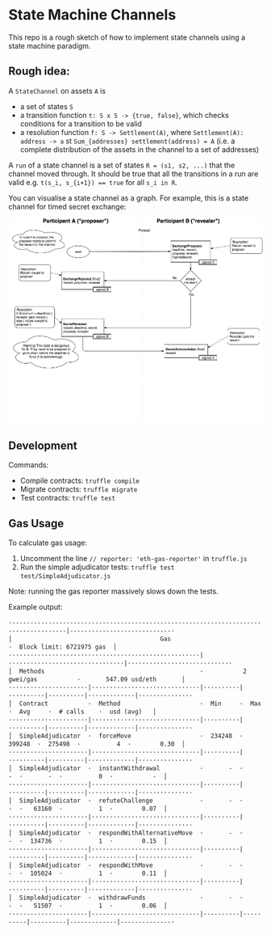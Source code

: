 # State Machine Channels

This repo is a rough sketch of how to implement state channels using a state machine paradigm.

## Rough idea:

A `StateChannel` on assets `A` is
  * a set of states `S`
  * a transition function `t: S x S -> {true, false}`, which checks conditions for a transition to be valid
  * a resolution function `f: S -> Settlement(A)`, where `Settlement(A): address -> a` st `Sum_{addresses} settlement(address) = A` (i.e. a complete distribution of the assets in the channel to a set of addresses)

A `run` of a state channel is a set of states `R = (s1, s2, ...)` that the channel moved through. It should be true that all the transitions in a run are valid e.g. `t(s_i, s_{i+1}) == true` for all `s_i in R`.

You can visualise a state channel as a graph. For example, this is a state channel for timed secret exchange:

![tse](./docs/timed_secret_exchange.png)


## Development

Commands:

* Compile contracts: `truffle compile`
* Migrate contracts: `truffle migrate`
* Test contracts: `truffle test`

## Gas Usage

To calculate gas usage:
1. Uncomment the line `// reporter: 'eth-gas-reporter'` in `truffle.js`
2. Run the simple adjudicator tests: `truffle test test/SimpleAdjudicator.js`

Note: running the gas reporter massively slows down the tests.

Example output:
```
·-------------------------------------------------------------------------------------|----------------------------·
│                                         Gas                                         ·  Block limit: 6721975 gas  │
·····················································|································|·····························
│  Methods                                           ·           2 gwei/gas           ·       547.09 usd/eth       │
······················|······························|··········|··········|··········|·············|···············
│  Contract           ·  Method                      ·  Min     ·  Max     ·  Avg     ·  # calls    ·  usd (avg)   │
······················|······························|··········|··········|··········|·············|···············
│  SimpleAdjudicator  ·  forceMove                   ·  234248  ·  399248  ·  275498  ·          4  ·        0.30  │
······················|······························|··········|··········|··········|·············|···············
│  SimpleAdjudicator  ·  instantWithdrawal           ·       -  ·       -  ·       -  ·          0  ·           -  │
······················|······························|··········|··········|··········|·············|···············
│  SimpleAdjudicator  ·  refuteChallenge             ·       -  ·       -  ·   63160  ·          1  ·        0.07  │
······················|······························|··········|··········|··········|·············|···············
│  SimpleAdjudicator  ·  respondWithAlternativeMove  ·       -  ·       -  ·  134736  ·          1  ·        0.15  │
······················|······························|··········|··········|··········|·············|···············
│  SimpleAdjudicator  ·  respondWithMove             ·       -  ·       -  ·  105024  ·          1  ·        0.11  │
······················|······························|··········|··········|··········|·············|···············
│  SimpleAdjudicator  ·  withdrawFunds               ·       -  ·       -  ·   51507  ·          1  ·        0.06  │
·---------------------|------------------------------|----------|----------|----------|-------------|--------------·
```
